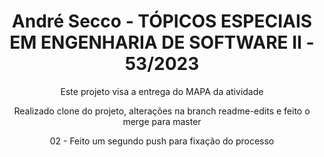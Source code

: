 <h1 align="center">André Secco - TÓPICOS ESPECIAIS EM ENGENHARIA DE SOFTWARE II - 53/2023</h1>

<p align="center">Este projeto visa a entrega do MAPA da atividade</p>

<p align="center">Realizado clone do projeto, alterações na branch readme-edits e feito o merge para master</p>

<p align="center">02 - Feito um segundo push para fixação do processo</p>
